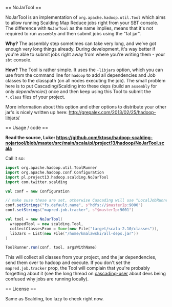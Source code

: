 == NoJarTool ==

NoJarTool is an implementation of `org.apache.hadoop.util.Tool` which aims to allow running Scalding Map Reduce jobs right from your SBT console. The difference with `NoJarTool` as the name implies, means that it's not required to run `assembly` and then submit jobs using the "fat jar".

**Why?** The assembly step sometimes can take very long, and we've got enough very long things already. During development, it's way better if you're able to submit jobs right away from where you're writing them - your `sbt` console.

**How?** The Tool is rather simple. It uses the `-libjars` option, which you can use from the command line for `hadoop` to add all dependencies and Job classes to the classpath (on all nodes executing the job). The small problem here is to put Cascading/Scalding into these deps (build an `assembly` for only _dependencies_) once and then keep using this Tool to submit the `*.class` files of your project.

More information about this option and other options to distribute your other jar's is nicely written up here: http://grepalex.com/2013/02/25/hadoop-libjars/

== Usage / code ==

**Read the source, Luke: https://github.com/ktoso/hadoop-scalding-nojartool/blob/master/src/main/scala/pl/project13/hadoop/NoJarTool.scala**

Call it so:

```scala
import org.apache.hadoop.util.ToolRunner
import org.apache.hadoop.conf.Configuration
import pl.project13.hadoop.scalding.NoJarTool
import com.twitter.scalding

val conf = new Configuration

// make suse these are set, otherwise Cascading will use "LocalJobRunner"
conf.setStrings("fs.default.name", s"hdfs://$masterIp:9000")
conf.setStrings("mapred.job.tracker", s"$masterIp:9001")

val tool = new NoJarTool(
  wrappedTool = new scalding.Tool,
  collectClassesFrom = Some(new File("target/scala-2.10/classes")),
  libJars = List(new File("/home/kmalawski/all-deps.jar"))
)

ToolRunner.run(conf, tool, argsWithName)
```

This will collect all classes from your project, and the jar dependencies, send them over to hadoop and execute.
If you don't set the `mapred.job.tracker` prop, the Tool will complain that you're probably forgetting about it (see the long thread on [cascading-user](https://groups.google.com/forum/#!topic/cascading-user/WaHc5MaIlIs) about devs being confused why jobs are running locally).

== License ==

Same as Scalding, too lazy to check right now.

